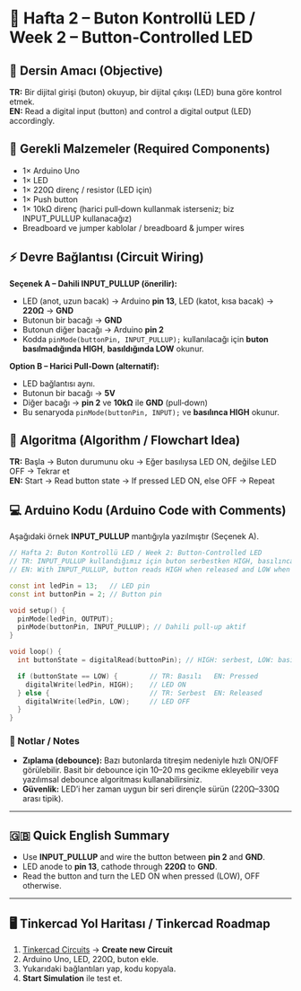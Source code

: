 # 📘 Hafta 2 – Buton Kontrollü LED / Week 2 – Button‑Controlled LED

## 🎯 Dersin Amacı (Objective)
**TR:** Bir dijital girişi (buton) okuyup, bir dijital çıkışı (LED) buna göre kontrol etmek.  
**EN:** Read a digital input (button) and control a digital output (LED) accordingly.

## 🔌 Gerekli Malzemeler (Required Components)
- 1× Arduino Uno
- 1× LED
- 1× 220Ω direnç / resistor (LED için)
- 1× Push button
- 1× 10kΩ direnç (harici pull‑down kullanmak isterseniz; biz INPUT_PULLUP kullanacağız)
- Breadboard ve jumper kablolar / breadboard & jumper wires

## ⚡ Devre Bağlantısı (Circuit Wiring)
**Seçenek A – Dahili INPUT_PULLUP (önerilir):**
- LED (anot, uzun bacak) → Arduino **pin 13**, LED (katot, kısa bacak) → **220Ω** → **GND**
- Butonun bir bacağı → **GND**
- Butonun diğer bacağı → Arduino **pin 2**
- Kodda `pinMode(buttonPin, INPUT_PULLUP);` kullanılacağı için **buton basılmadığında HIGH**, **basıldığında LOW** okunur.

**Option B – Harici Pull‑Down (alternatif):**
- LED bağlantısı aynı.
- Butonun bir bacağı → **5V**
- Diğer bacağı → **pin 2** ve **10kΩ** ile **GND** (pull‑down)
- Bu senaryoda `pinMode(buttonPin, INPUT);` ve **basılınca HIGH** okunur.

## 🔄 Algoritma (Algorithm / Flowchart Idea)
**TR:** Başla → Buton durumunu oku → Eğer basılıysa LED ON, değilse LED OFF → Tekrar et  
**EN:** Start → Read button state → If pressed LED ON, else OFF → Repeat

## 💻 Arduino Kodu (Arduino Code with Comments)
Aşağıdaki örnek **INPUT_PULLUP** mantığıyla yazılmıştır (Seçenek A).

```cpp
// Hafta 2: Buton Kontrollü LED / Week 2: Button-Controlled LED
// TR: INPUT_PULLUP kullandığımız için buton serbestken HIGH, basılınca LOW okur.
// EN: With INPUT_PULLUP, button reads HIGH when released and LOW when pressed.

const int ledPin = 13;   // LED pin
const int buttonPin = 2; // Button pin

void setup() {
  pinMode(ledPin, OUTPUT);
  pinMode(buttonPin, INPUT_PULLUP); // Dahili pull-up aktif
}

void loop() {
  int buttonState = digitalRead(buttonPin); // HIGH: serbest, LOW: basılı

  if (buttonState == LOW) {        // TR: Basılı   EN: Pressed
    digitalWrite(ledPin, HIGH);    // LED ON
  } else {                         // TR: Serbest  EN: Released
    digitalWrite(ledPin, LOW);     // LED OFF
  }
}
```

### 🧠 Notlar / Notes
- **Zıplama (debounce):** Bazı butonlarda titreşim nedeniyle hızlı ON/OFF görülebilir. Basit bir debounce için 10–20 ms gecikme ekleyebilir veya yazılımsal debounce algoritması kullanabilirsiniz.
- **Güvenlik:** LED’i her zaman uygun bir seri dirençle sürün (220Ω–330Ω arası tipik).

---

## 🇬🇧 Quick English Summary
- Use **INPUT_PULLUP** and wire the button between **pin 2** and **GND**.
- LED anode to **pin 13**, cathode through **220Ω** to **GND**.
- Read the button and turn the LED ON when pressed (LOW), OFF otherwise.

---

## 🖥️ Tinkercad Yol Haritası / Tinkercad Roadmap
1. [Tinkercad Circuits](https://www.tinkercad.com/circuits) → **Create new Circuit**  
2. Arduino Uno, LED, 220Ω, buton ekle.  
3. Yukarıdaki bağlantıları yap, kodu kopyala.  
4. **Start Simulation** ile test et.
